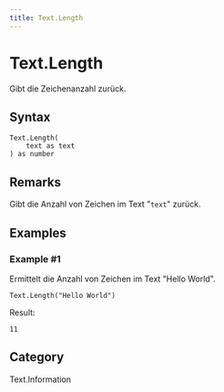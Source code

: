 ```yaml
---
title: Text.Length
---
```


# Text.Length


Gibt die Zeichenanzahl zurück.


## Syntax

```powerquery
Text.Length(
    text as text
) as number
```


## Remarks

Gibt die Anzahl von Zeichen im Text "<code>text</code>" zurück.


## Examples

### Example #1 
Ermittelt die Anzahl von Zeichen im Text &#34;Hello World&#34;.
```powerquery
Text.Length("Hello World")
```

Result: 
```powerquery
11
```




## Category
Text.Information
